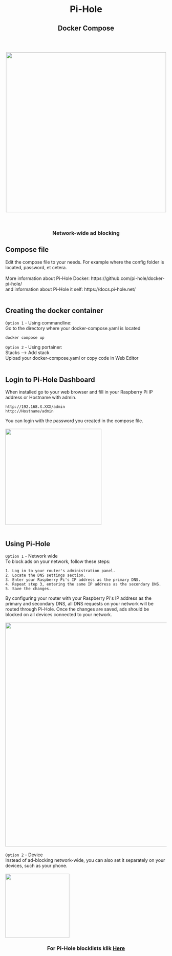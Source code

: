   <br>
  <h1 align="center">Pi-Hole</h1>
  <h2 align="center">Docker Compose</h2>
  <br>
 <h2 align="center">
<img src="https://github.com/NielsU97/HomeSmartServer/blob/main/www/Images/pihole_example.png" width="500">
  </br>
</br>  
<h2>	   
<h3 align="center">Network-wide ad blocking</h3>                                                                                                                                      
<h2> Compose file </h2> 
Edit the compose file to your needs. For example where the config folder is located, password, et cetera. 
<br>
<br> 
More information about Pi-Hole Docker: https://github.com/pi-hole/docker-pi-hole/
<br>and information about Pi-Hole it self: https://docs.pi-hole.net/ 
</br>
<br>               
<h2> Creating the docker container </h2> 

`Option 1` - Using commandline: 
<br>
Go to the directory where your docker-compose.yaml is located 
<br>
```
docker compose up
``` 

`Option 2` - Using portainer: 
<br>
Stacks --> Add stack 
<br>
Upload your docker-compose.yaml or copy code in Web Editor 
<br>
<br>
<h2> Login to Pi-Hole Dashboard</h2> 

When installed go to your web browser and fill in your Raspberry Pi IP address or Hostname with admin. 
<br>
```
http://192.168.X.XXX/admin
http://Hostname/admin
``` 
You can login with the password you created in the compose file.
<br> 
<br>
<img src=https://github.com/NielsU97/HomeSmartServer/blob/main/www/Images/pihole_login.png width="300"> 
<br> 
<br>
<h2> Using Pi-Hole  </h2> 

`Option 1` - Network wide 
<br>
To block ads on your network, follow these steps:

    1. Log in to your router's administration panel.
    2. Locate the DNS settings section.
    3. Enter your Raspberry Pi's IP address as the primary DNS.
    4. Repeat step 3, entering the same IP address as the secondary DNS.
    5. Save the changes.

By configuring your router with your Raspberry Pi's IP address as the primary and secondary DNS, all DNS requests on your network will be routed through Pi-Hole. Once the changes are saved, ads should be blocked on all devices connected to your network.
<br>
<br>
<img src=https://github.com/NielsU97/HomeSmartServer/blob/main/www/Images/pihole_router.png width="700"> 
<br>
<br>
`Option 2` - Device 
<br>
Instead of ad-blocking network-wide, you can also set it separately on your devices, such as your phone.
<br>
<br>
<img src=https://github.com/NielsU97/HomeSmartServer/blob/main/www/Images/pihole_device.png width="200"> 
<br>
<h3 align="center">For Pi-Hole blocklists klik <a href="https://firebog.net/" target="_blank">Here</a></p> 
</h2>	</h3>